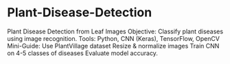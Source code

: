# Plant-Disease-Detection

Plant Disease Detection from Leaf Images
 Objective: Classify plant diseases using image recognition.
 Tools: Python, CNN (Keras), TensorFlow, OpenCV
 Mini-Guide:
 Use PlantVillage dataset
 Resize & normalize images
 Train CNN on 4-5 classes of diseases
 Evaluate model accuracy.
